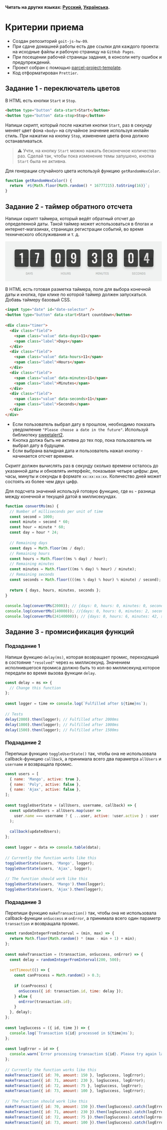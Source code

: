 **Читать на других языках: [Русский](README.md), [Українська](README.ua.md).**

# Критерии приема

- Создан репозиторий `goit-js-hw-09`.
- При сдаче домашней работы есть две ссылки для каждого проекта: на исходные
  файлы и рабочую страницу на `GitHub Pages`.
- При посещении рабочей страницы задания, в консоли нету ошибок и
  предупреждений.
- Проект собран с помощью
  [parcel-project-template](https://github.com/goitacademy/parcel-project-template).
- Код отформатирован `Prettier`.

## Задание 1 - переключатель цветов

В HTML есть кнопки `Start` и `Stop`.

```html
<button type="button" data-start>Start</button>
<button type="button" data-stop>Stop</button>
```

Напиши скрипт, который после нажатия кнопки `Start`, раз в секунду меняет цвет
фона `<body>` на случайное значение используя инлайн стиль. При нажатии на
кнопку `Stop`, изменение цвета фона должно останавливаться.

> ⚠️ Учти, на кнопку `Start` можно нажать бесконечное количество раз. Сделай
> так, чтобы пока изменение темы запушено, кнопка `Start` была не активна.

Для генерации случайного цвета используй функцию `getRandomHexColor`.

```js
function getRandomHexColor() {
  return `#${Math.floor(Math.random() * 16777215).toString(16)}`;
}
```

## Задание 2 - таймер обратного отсчета

Напиши скрипт таймера, который ведёт обратный отсчет до определенной даты. Такой
таймер может использоваться в блогах и интернет-магазинах, страницах регистрации
событий, во время технического обслуживания и т. д.

![preview](preview.gif)

В HTML есть готовая разметка таймера, поле для выбора конечной даты и кнопка,
при клике по которой таймер должен запускаться. Добавь таймеру базовый CSS.

```html
<input type="date" id="date-selector" />
<button type="button" data-start>Start countdown</button>

<div class="timer">
  <div class="field">
    <span class="value" data-days>11</span>
    <span class="label">Days</span>
  </div>
  <div class="field">
    <span class="value" data-hours>11</span>
    <span class="label">Hours</span>
  </div>
  <div class="field">
    <span class="value" data-minutes>11</span>
    <span class="label">Minutes</span>
  </div>
  <div class="field">
    <span class="value" data-seconds>11</span>
    <span class="label">Seconds</span>
  </div>
</div>
```

- Если пользователь выбрал дату в прошлом, необходимо показать уведомление
  `"Please choose a date in the future"`. Используй библиотеку
  [sweetalert2](https://sweetalert2.github.io/#download).
- Кнопка должа быть не активна до тех пор, пока пользователь не выбрал дату в
  будущем.
- Если выбрана валидная дата и пользователь нажал кнопку - начинается отсчет
  времени.

Скрипт должен вычислять раз в секунду сколько времени осталось до указанной даты
и обновлять интерфейс, показывая четыре цифры: дни, часы, минуты и секунды в
формате `xx:xx:xx:xx`. Количество дней может состоять из более чем двух цифр.

Для подсчета значений используй готовую функцию, где `ms` - разница между
конечной и текущей датой в миллисекундах.

```js
function convertMs(ms) {
  // Number of milliseconds per unit of time
  const second = 1000;
  const minute = second * 60;
  const hour = minute * 60;
  const day = hour * 24;

  // Remaining days
  const days = Math.floor(ms / day);
  // Remaining hours
  const hours = Math.floor((ms % day) / hour);
  // Remaining minutes
  const minutes = Math.floor(((ms % day) % hour) / minute);
  // Remaining seconds
  const seconds = Math.floor((((ms % day) % hour) % minute) / second);

  return { days, hours, minutes, seconds };
}

console.log(convertMs(2000)); // {days: 0, hours: 0, minutes: 0, seconds: 2}
console.log(convertMs(140000)); //{days: 0, hours: 0, minutes: 2, seconds: 20}
console.log(convertMs(24140000)); // {days: 0, hours: 6, minutes: 42, seconds: 20}
```

## Задание 3 - промисификация функций

### Подзадание 1

Напиши функцию `delay(ms)`, которая возвращает промис, переходящий в состояние
`"resolved"` через `ms` миллисекунд. Значением исполнившегося промиса должно
быть то кол-во миллисекунд которое передали во время вызова функции `delay`.

```js
const delay = ms => {
  // Change this function
};

const logger = time => console.log(`Fulfilled after ${time}ms`);

// Tests
delay(2000).then(logger); // Fulfilled after 2000ms
delay(1000).then(logger); // Fulfilled after 1000ms
delay(1500).then(logger); // Fulfilled after 1500ms
```

### Подзадание 2

Перепиши функцию `toggleUserState()` так, чтобы она не использовала
callback-функцию `callback`, а принимала всего два параметра `allUsers` и
`username` и возвращала промис.

```js
const users = [
  { name: 'Mango', active: true },
  { name: 'Poly', active: false },
  { name: 'Ajax', active: false },
];

const toggleUserState = (allUsers, username, callback) => {
  const updatedUsers = allUsers.map(user =>
    user.name === username ? { ...user, active: !user.active } : user
  );

  callback(updatedUsers);
};

const logger = data => console.table(data);

// Currently the function works like this
toggleUserState(users, 'Mango', logger);
toggleUserState(users, 'Ajax', logger);

// The function should work like this
toggleUserState(users, 'Mango').then(logger);
toggleUserState(users, 'Ajax').then(logger);
```

### Подзадание 3

Перепиши функцию `makeTransaction()` так, чтобы она не использовала
callback-функции `onSuccess` и `onError`, а принимала всего один параметр
`transaction` и возвращала промис.

```js
const randomIntegerFromInterval = (min, max) => {
  return Math.floor(Math.random() * (max - min + 1) + min);
};

const makeTransaction = (transaction, onSuccess, onError) => {
  const delay = randomIntegerFromInterval(200, 500);

  setTimeout(() => {
    const canProcess = Math.random() > 0.3;

    if (canProcess) {
      onSuccess({ id: transaction.id, time: delay });
    } else {
      onError(transaction.id);
    }
  }, delay);
};

const logSuccess = ({ id, time }) => {
  console.log(`Transaction ${id} processed in ${time}ms`);
};

const logError = id => {
  console.warn(`Error processing transaction ${id}. Please try again later.`);
};

// Currently the function works like this
makeTransaction({ id: 70, amount: 150 }, logSuccess, logError);
makeTransaction({ id: 71, amount: 230 }, logSuccess, logError);
makeTransaction({ id: 72, amount: 75 }, logSuccess, logError);
makeTransaction({ id: 73, amount: 100 }, logSuccess, logError);

// The function should work like this
makeTransaction({ id: 70, amount: 150 }).then(logSuccess).catch(logError);
makeTransaction({ id: 71, amount: 230 }).then(logSuccess).catch(logError);
makeTransaction({ id: 72, amount: 75 }).then(logSuccess).catch(logError);
makeTransaction({ id: 73, amount: 100 }).then(logSuccess).catch(logError);
```
